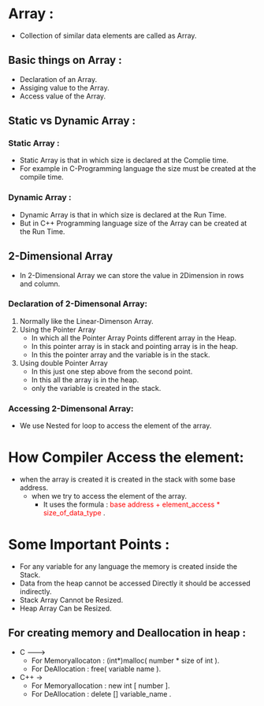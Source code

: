 # Array :
+ Collection of similar data elements are called as Array.
  
## Basic things on Array :
+ Declaration of an Array.
+ Assiging value to the Array.
+ Access value of the Array.

  
## Static vs Dynamic Array :

### Static Array :
+ Static Array is that in which size is declared at the Complie time.
+ For example in C-Programming language the size must be created at the compile time.

   
### Dynamic Array :
+ Dynamic Array is that in which size is declared at the Run Time.
+ But in C++ Programming language size of the Array can be created at the Run Time.


## 2-Dimensional Array
+ In 2-Dimensional Array we can store the value in 2Dimension in rows and column.

### Declaration of 2-Dimensonal Array:
1. Normally like the Linear-Dimenson Array.
2. Using the Pointer Array
   * In which all the Pointer Array Points different array in the Heap.
   * In this pointer array is in stack and pointing array is in the heap.
   * In this the pointer array and the variable is in the stack.
3. Using double Pointer Array
   * In this just one step above from the second point.
   * In this all the array is in the heap.
   * only the variable is created in the stack.
### Accessing 2-Dimensonal Array:
* We use Nested for loop to access the element of the array.

# How Compiler Access the element:
* when the array is created it is created in the stack with some base address.
  * when we try to access the element of the array.
    * It uses the formula : <span style="color: red;"> base address + element_access * size_of_data_type </span>. 

# Some Important Points :
+ For any variable for any language the memory is created inside the Stack.
+ Data from the heap cannot be accessed Directly it should be accessed indirectly.
+ Stack Array Cannot be Resized.
+ Heap Array Can be Resized.

  
## For creating memory and Deallocation in heap :
+ C --->
  + For Memoryallocaton  :  (int*)malloc( number * size of int ).
  + For DeAllocation     :  free( variable name ).
+ C++ ->
  + For Memoryallocation :  new int [ number ].
  + For DeAllocation     :  delete [] variable_name .
